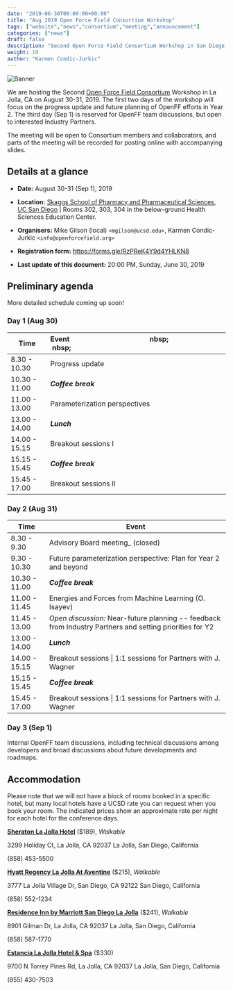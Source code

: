 ```yaml
---
date: "2019-06-30T00:00:00+00:00"
title: "Aug 2019 Open Force Field Consortium Workshop"
tags: ["website","news","consortium","meeting","announcement"]
categories: ["news"]
draft: false
description: "Second Open Force Field Consortium Workshop in San Diego, August 30-31 (Sep 1), 2019."
weight: 10
author: "Karmen Condic-Jurkic"
---
```


![Banner](UCSD-stock-photo.png "Banner")

We are hosting the Second [Open Force Field Consortium](https://openforcefield.org/consortium/) Workshop in La Jolla, CA on August 30-31, 2019. The first two days of the workshop will focus on the progress update and future planning of OpenFF efforts in Year 2. The third day (Sep 1) is reserved for OpenFF team discussions, but open to interested Industry Partners.

The meeting will be open to Consortium members and collaborators, and parts of the meeting will be recorded for posting online with accompanying slides.

## Details at a glance

* **Date:** August 30-31 (Sep 1), 2019

* **Location:** [Skaggs School of Pharmacy and Pharmaceutical Sciences,
UC San Diego](https://goo.gl/maps/8HC5pCd1hqxGmThJ9) \| Rooms 302, 303, 304 in the below-ground Health Sciences Education Center.

* **Organisers:** Mike Gilson (local) `<mgilson@ucsd.edu>`, Karmen Condic-Jurkic `<info@openforcefield.org>`

* **Registration form:** https://forms.gle/RzPReK4Y9d4YHLKN8

* **Last update of this document:** 20:00 PM, Sunday, June 30, 2019

## Preliminary agenda

More detailed schedule coming up soon!

### Day 1 (Aug 30)

Time         | Event &nbsp; &nbsp; &nbsp; &nbsp; &nbsp;&nbsp; &nbsp; &nbsp; &nbsp; &nbsp; &nbsp; &nbsp; &nbsp; &nbsp; &nbsp; &nbsp;&nbsp; &nbsp; &nbsp; &nbsp; &nbsp; &nbsp; nbsp; &nbsp; &nbsp; &nbsp; &nbsp; &nbsp; &nbsp; &nbsp; &nbsp; &nbsp; &nbsp; &nbsp;nbsp; &nbsp; &nbsp; &nbsp; &nbsp; &nbsp; &nbsp; &nbsp; &nbsp;&nbsp; &nbsp; &nbsp; &nbsp; &nbsp; &nbsp; &nbsp; &nbsp;&nbsp; &nbsp; &nbsp; &nbsp; &nbsp;&nbsp; &nbsp; &nbsp; &nbsp; &nbsp; &nbsp; &nbsp; &nbsp; &nbsp; &nbsp; &nbsp;&nbsp; &nbsp; &nbsp; &nbsp; &nbsp; &nbsp;
-------------|:-------
8.30 - 10.30	| Progress update                                                         
10.30 - 11.00 | **_Coffee break_**                                                  
11.00 - 13.00	| Parameterization perspectives                                       
13.00 - 14.00 | **_Lunch_**                                                              
14.00 - 15.15 | Breakout sessions I                                                     
15.15 - 15.45 | **_Coffee break_**                                                       
15.45 - 17.00 | Breakout sessions II                                                     

### Day 2 (Aug 31)

Time         | Event  
-------------|-------
8.30 - 9.30	| Advisory Board meeting_ (closed)
9.30 - 10.30	| Future parameterization perspective: Plan for Year 2 and beyond
10.30 - 11.00 | **_Coffee break_**
11.00 - 11.45	| Energies and Forces from Machine Learning (O. Isayev)
11.45 - 13.00 | _Open discussion:_ Near-future planning -- feedback from Industry Partners and setting priorities for Y2
13.00 - 14.00 | **_Lunch_**
14.00 - 15.15 | Breakout sessions  \| 1:1 sessions for Partners with J. Wagner
15.15 - 15.45 | **_Coffee break_**
15.45 - 17.00 | Breakout sessions  \| 1:1 sessions for Partners with J. Wagner



### Day 3 (Sep 1)

Internal OpenFF team discussions, including technical discussions among developers and broad discussions about future developments and roadmaps.


## Accommodation

Please note that we will not have a block of rooms booked in a specific hotel, but many local hotels have a UCSD rate you can request when you book your room. The indicated prices show an approximate rate per night for each hotel for the conference days.

[**Sheraton La Jolla Hotel**](https://www.marriott.com/hotels/travel/sanjs-sheraton-la-jolla-hotel) ($189), _Walkable_

3299 Holiday Ct, La Jolla, CA 92037
La Jolla, San Diego, California

(858) 453-5500


[**Hyatt Regency La Jolla At Aventine**](https://www.hyatt.com/en-US/hotel/california/hyatt-regency-la-jolla-at-aventine/jolla) ($215), _Walkable_

3777 La Jolla Village Dr, San Diego, CA 92122
San Diego, California

(858) 552-1234


[**Residence Inn by Marriott San Diego La Jolla**](https://www.marriott.com/hotels/travel/lajca-residence-inn-san-diego-la-jolla/) ($241), _Walkable_

8901 Gilman Dr, La Jolla, CA 92037
La Jolla, San Diego, California

(858) 587-1770


[**Estancia La Jolla Hotel & Spa**](https://meritagecollection.com/estancia-la-jolla) ($330)

9700 N Torrey Pines Rd, La Jolla, CA 92037
La Jolla, San Diego, California

(855) 430-7503
